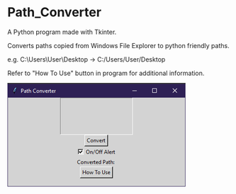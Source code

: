 # Path_Converter
A Python program made with Tkinter.

Converts paths copied from Windows File Explorer to python friendly paths.

e.g. C:\Users\User\Desktop -> C:/Users/User/Desktop

Refer to "How To Use" button in program for additional information.

![Screenshot](screenshot.png)
